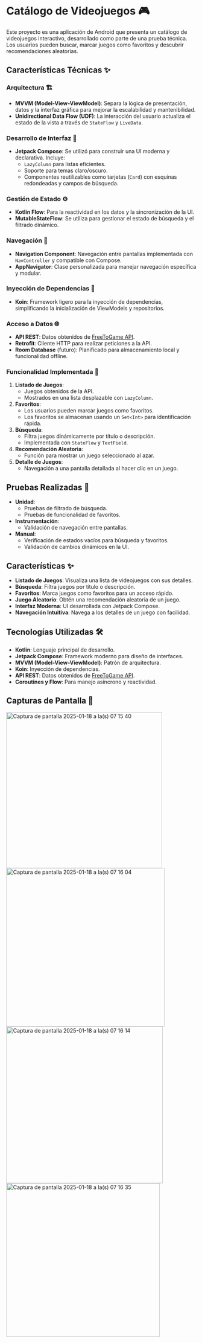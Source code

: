 # Catálogo de Videojuegos 🎮

Este proyecto es una aplicación de Android que presenta un catálogo de videojuegos interactivo, desarrollado como parte de una prueba técnica. Los usuarios pueden buscar, marcar juegos como favoritos y descubrir recomendaciones aleatorias.

## Características Técnicas ✨

### Arquitectura 🏗️
- **MVVM (Model-View-ViewModel)**: Separa la lógica de presentación, datos y la interfaz gráfica para mejorar la escalabilidad y mantenibilidad.
- **Unidirectional Data Flow (UDF)**: La interacción del usuario actualiza el estado de la vista a través de `StateFlow` y `LiveData`.

### Desarrollo de Interfaz 🎨
- **Jetpack Compose**: Se utilizó para construir una UI moderna y declarativa. Incluye:
  - `LazyColumn` para listas eficientes.
  - Soporte para temas claro/oscuro.
  - Componentes reutilizables como tarjetas (`Card`) con esquinas redondeadas y campos de búsqueda.

### Gestión de Estado ⚙️
- **Kotlin Flow**: Para la reactividad en los datos y la sincronización de la UI.
- **MutableStateFlow**: Se utiliza para gestionar el estado de búsqueda y el filtrado dinámico.

### Navegación 🚦
- **Navigation Component**: Navegación entre pantallas implementada con `NavController` y compatible con Compose.
- **AppNavigator**: Clase personalizada para manejar navegación específica y modular.

### Inyección de Dependencias 🧩
- **Koin**: Framework ligero para la inyección de dependencias, simplificando la inicialización de ViewModels y repositorios.

### Acceso a Datos 🌐
- **API REST**: Datos obtenidos de [FreeToGame API](https://www.freetogame.com/api/games).
- **Retrofit**: Cliente HTTP para realizar peticiones a la API.
- **Room Database** (futuro): Planificado para almacenamiento local y funcionalidad offline.

### Funcionalidad Implementada 🚀
1. **Listado de Juegos**:
   - Juegos obtenidos de la API.
   - Mostrados en una lista desplazable con `LazyColumn`.
2. **Favoritos**:
   - Los usuarios pueden marcar juegos como favoritos.
   - Los favoritos se almacenan usando un `Set<Int>` para identificación rápida.
3. **Búsqueda**:
   - Filtra juegos dinámicamente por título o descripción.
   - Implementada con `StateFlow` y `TextField`.
4. **Recomendación Aleatoria**:
   - Función para mostrar un juego seleccionado al azar.
5. **Detalle de Juegos**:
   - Navegación a una pantalla detallada al hacer clic en un juego.


## Pruebas Realizadas 🧪

- **Unidad**:
  - Pruebas de filtrado de búsqueda.
  - Pruebas de funcionalidad de favoritos.
- **Instrumentación**:
  - Validación de navegación entre pantallas.
- **Manual**:
  - Verificación de estados vacíos para búsqueda y favoritos.
  - Validación de cambios dinámicos en la UI.

## Características ✨

- **Listado de Juegos**: Visualiza una lista de videojuegos con sus detalles.
- **Búsqueda**: Filtra juegos por título o descripción.
- **Favoritos**: Marca juegos como favoritos para un acceso rápido.
- **Juego Aleatorio**: Obtén una recomendación aleatoria de un juego.
- **Interfaz Moderna**: UI desarrollada con Jetpack Compose.
- **Navegación Intuitiva**: Navega a los detalles de un juego con facilidad.
  
## Tecnologías Utilizadas 🛠️

- **Kotlin**: Lenguaje principal de desarrollo.
- **Jetpack Compose**: Framework moderno para diseño de interfaces.
- **MVVM (Model-View-ViewModel)**: Patrón de arquitectura.
- **Koin**: Inyección de dependencias.
- **API REST**: Datos obtenidos de [FreeToGame API](https://www.freetogame.com/api/games).
- **Coroutines y Flow**: Para manejo asíncrono y reactividad.
  
## Capturas de Pantalla 📸
<img width="413" alt="Captura de pantalla 2025-01-18 a la(s) 07 15 40" src="https://github.com/user-attachments/assets/3451fe30-738c-452e-80fa-269338fddee7" />
<img width="420" alt="Captura de pantalla 2025-01-18 a la(s) 07 16 04" src="https://github.com/user-attachments/assets/08e5ab7c-b7e4-4eff-bf84-60cdd070e336" />
<img width="415" alt="Captura de pantalla 2025-01-18 a la(s) 07 16 14" src="https://github.com/user-attachments/assets/4e66fe27-5644-4487-adc7-a3ab15a02427" />
<img width="407" alt="Captura de pantalla 2025-01-18 a la(s) 07 16 35" src="https://github.com/user-attachments/assets/62c27bdd-f642-435f-b567-ac3adbd8993d" />



